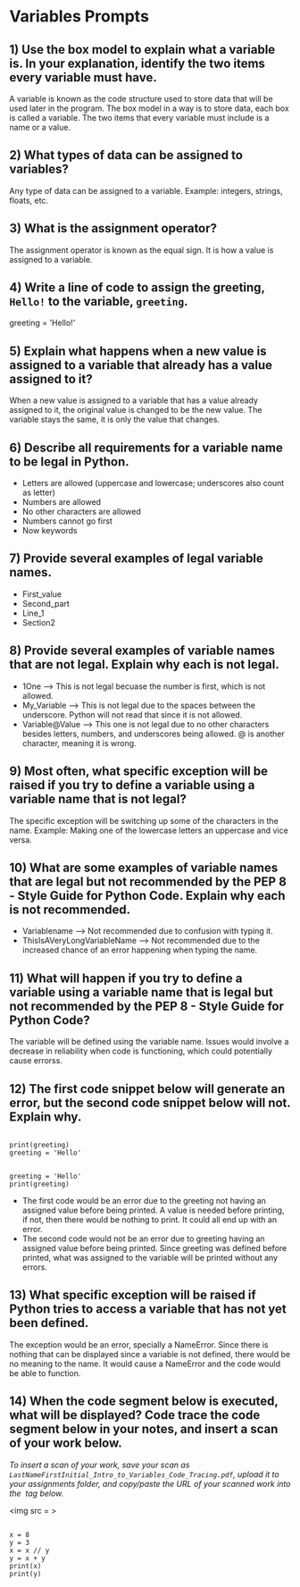# Variables Prompts

## 1) Use the box model to explain what a variable is.  In your explanation, identify the two items every variable must have.
A variable is known as the code structure used to store data that will be used later in the program. The box model in a way is to store data, each box is called a variable. The two items that every variable must include is a name or a value.
## 2) What types of data can be assigned to variables?
Any type of data can be assigned to a variable. Example: integers, strings, floats, etc.
## 3) What is the assignment operator?
The assignment operator is known as the equal sign. It is how a value is assigned to a variable.
## 4) Write a line of code to assign the greeting, `Hello!` to the variable, `greeting`.
greeting = 'Hello!'
## 5) Explain what happens when a new value is assigned to a variable that already has a value assigned to it?
When a new value is assigned to a variable that has a value already assigned to it, the original value is changed to be the new value. The variable stays the same, it is only the value that changes.
## 6) Describe all requirements for a variable name to be legal in Python.
- Letters are allowed (uppercase and lowercase; underscores also count as letter)
- Numbers are allowed
- No other characters are allowed
- Numbers cannot go first
- Now keywords
## 7) Provide several examples of legal variable names.
- First_value
- Second_part
- Line_1
- Section2
## 8) Provide several examples of variable names that are not legal.  Explain why each is not legal.
- 1One --> This is not legal becuase the number is first, which is not allowed.
- My_Variable --> This is not legal due to the spaces between the underscore. Python will not read that since it is not allowed.
- Variable@Value --> This one is not legal due to no other characters besides letters, numbers, and underscores being allowed. @ is another character, meaning it is wrong.
## 9) Most often, what specific exception will be raised if you try to define a variable using a variable name that is not legal?
The specific exception will be switching up some of the characters in the name. Example: Making one of the lowercase letters an uppercase and vice versa.
## 10) What are some examples of variable names that are legal but not recommended by the PEP 8 - Style Guide for Python Code.  Explain why each is not recommended.
- Variablename --> Not recommended due to confusion with typing it.
- ThisIsAVeryLongVariableName --> Not recommended due to the increased chance of an error happening when typing the name.
## 11) What will happen if you try to define a variable using a variable name that is legal but not recommended by the PEP 8 - Style Guide for Python Code?
The variable will be defined using the variable name. Issues would involve a decrease in reliability when code is functioning, which could potentially cause errorss.
## 12)  The first code snippet below will generate an error, but the second code snippet below will not.  Explain why.

<pre><code>
print(greeting)
greeting = 'Hello'
</code></pre>

<pre><code>
greeting = 'Hello'
print(greeting)
</code></pre>

- The first code would be an error due to the greeting not having an assigned value before being printed. A value is needed before printing, if not, then there would be nothing to print. It could all end up with an error.
- The second code would not be an error due to greeting having an assigned value before being printed. Since greeting was defined before printed, what was assigned to the variable will be printed without any errors.
## 13)  What specific exception will be raised if Python tries to access a variable that has not yet been defined.
The exception would be an error, specially a NameError. Since there is nothing that can be displayed since a variable is not defined, there would be no meaning to the name. It would cause a NameError and the code would be able to function.
## 14) When the code segment below is executed, what will be displayed?  Code trace the code segment below in your notes, and insert a scan of your work below.
*To insert a scan of your work, save your scan as `LastNameFirstInitial_Intro_to_Variables_Code_Tracing.pdf`, upload it to your assignments folder, and copy/paste the URL of your scanned work into the <img> tag below.*

<img src = >

<pre><code>
x = 8
y = 3
x = x // y
y = x + y
print(x)
print(y)
</code></pre>

